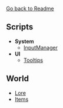 ﻿[Go back to Readme](../readme.md)

## Scripts

- **System**
    - [InputManager]()
- **UI**
    - [Tooltips](scripts/tooltips.md)

## World

- [Lore](world/lore.md)
- [Items](world/items.md)